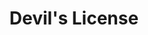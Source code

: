 ---
title: Devil's License
published: 2022-02-17
description: "A game developed as an academic project. You play as the devil, who runs a driving school. Your goal is to fail students by changing traffic lights and signs before the end of each driving course."
tags: ["Games", "Unity", "University"]
image: "./devils_license_cover.png"
category: Games
draft: false
---